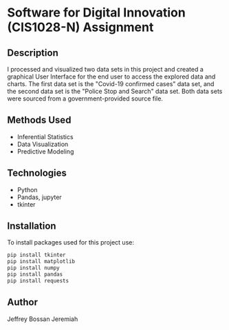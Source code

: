 # Software for Digital Innovation (CIS1028-N) Assignment

## Description
I processed and visualized two data sets in this project and created a graphical User Interface for the end user to access the explored data and charts. The first data set is the "Covid-19 confirmed cases" data set, and the second data set is the "Police Stop and Search" data set. Both data sets were sourced from a government-provided source file.

## Methods Used

 - Inferential Statistics
 - Data Visualization
 - Predictive Modeling

## Technologies

 - Python
 - Pandas, jupyter
 - tkinter

## Installation

To install packages used for this project use:
```bash
pip install tkinter
pip install matplotlib
pip install numpy
pip install pandas
pip install requests
```

## Author
Jeffrey Bossan Jeremiah
